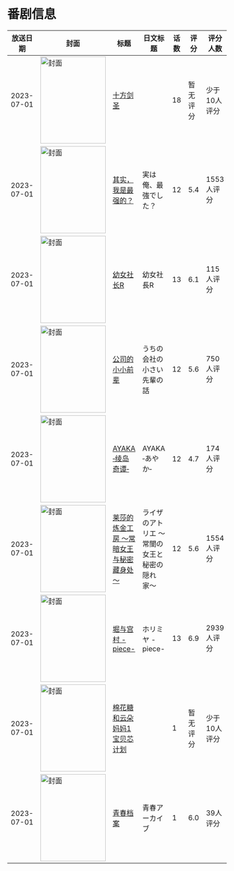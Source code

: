 # 番剧信息

|放送日期|封面|标题|日文标题|话数|评分|评分人数|
|---|---|---|---|---|---|---|
|2023-07-01|<img src="//lain.bgm.tv/pic/cover/c/b8/f3/395236_g7Gg7.jpg" alt="封面" style="width:150px;height:200px;object-fit:cover;">|[十方剑圣](https://bangumi.tv/subject/395236)||18|暂无评分|少于10人评分|
|2023-07-01|<img src="//lain.bgm.tv/pic/cover/c/7f/27/400215_FYkZe.jpg" alt="封面" style="width:150px;height:200px;object-fit:cover;">|[其实，我是最强的？](https://bangumi.tv/subject/400215)|実は俺、最強でした？|12|5.4|1553人评分|
|2023-07-01|<img src="//lain.bgm.tv/pic/cover/c/1e/03/401970_2g8g2.jpg" alt="封面" style="width:150px;height:200px;object-fit:cover;">|[幼女社长R](https://bangumi.tv/subject/401970)|幼女社長R|13|6.1|115人评分|
|2023-07-01|<img src="//lain.bgm.tv/pic/cover/c/ac/22/405198_PoyZL.jpg" alt="封面" style="width:150px;height:200px;object-fit:cover;">|[公司的小小前辈](https://bangumi.tv/subject/405198)|うちの会社の小さい先輩の話|12|5.6|750人评分|
|2023-07-01|<img src="//lain.bgm.tv/pic/cover/c/55/6b/406171_80eUU.jpg" alt="封面" style="width:150px;height:200px;object-fit:cover;">|[AYAKA ‐绫岛奇谭‐](https://bangumi.tv/subject/406171)|AYAKA ‐あやか‐|12|4.7|174人评分|
|2023-07-01|<img src="//lain.bgm.tv/pic/cover/c/bb/bf/425236_3CtyP.jpg" alt="封面" style="width:150px;height:200px;object-fit:cover;">|[莱莎的炼金工房 ～常暗女王与秘密藏身处～](https://bangumi.tv/subject/425236)|ライザのアトリエ 〜常闇の女王と秘密の隠れ家〜|12|5.6|1554人评分|
|2023-07-01|<img src="//lain.bgm.tv/pic/cover/c/75/b2/425992_kV5CF.jpg" alt="封面" style="width:150px;height:200px;object-fit:cover;">|[堀与宫村 -piece-](https://bangumi.tv/subject/425992)|ホリミヤ -piece-|13|6.9|2939人评分|
|2023-07-01|<img src="//lain.bgm.tv/pic/cover/c/c8/2e/437944_i52Hs.jpg" alt="封面" style="width:150px;height:200px;object-fit:cover;">|[棉花糖和云朵妈妈1宝贝芯计划](https://bangumi.tv/subject/437944)||1|暂无评分|少于10人评分|
|2023-07-01|<img src="//lain.bgm.tv/pic/cover/c/9b/84/443844_wzsP1.jpg" alt="封面" style="width:150px;height:200px;object-fit:cover;">|[青春档案](https://bangumi.tv/subject/443844)|青春アーカイブ|1|6.0|39人评分|
